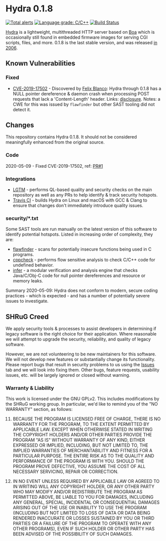 # Hydra 0.1.8
[![Total alerts](https://img.shields.io/lgtm/alerts/g/shrugly/hydra-0.1.8.svg?logo=lgtm&logoWidth=18)](https://lgtm.com/projects/g/shrugly/hydra-0.1.8/alerts/)
[![Language grade: C/C++](https://img.shields.io/lgtm/grade/cpp/g/shrugly/hydra-0.1.8.svg?logo=lgtm&logoWidth=18)](https://lgtm.com/projects/g/shrugly/hydra-0.1.8/context:cpp)
[![Build Status](https://travis-ci.org/shrugly/hydra-0.1.8.svg?branch=master)](https://travis-ci.org/shrugly/hydra-0.1.8)

[Hydra](http://hydra.hellug.gr/) is a lightweight, multithreaded HTTP server based on [Boa](https://github.com/shrugly/boa-0.94.13) which is occasionally still found in embedded firmware images for serving CGI scripts, files, and more. 0.1.8 is the last stable version, and was released [in 2006](http://hydra.hellug.gr/download/).

## Known Vulnerabilities

### Fixed
- [CVE-2019-17502](https://www.cvedetails.com/cve/CVE-2019-17502/) - Discovered by [Felix Blanco](https://github.com/fxb6476): Hydra through 0.1.8 has a NULL pointer dereference & daemon crash when processing POST requests that lack a 'Content-Length' header. Links: [disclosure](https://gist.github.com/fxb6476/0b9883a88ff2ca40de46a8469834e16c). Notes: a CWE for this was issued by `flawfinder` but other SAST tooling did not detect it.

## Changes

This repository contains Hydra 0.1.8. It should not be considered meaningfully enhanced from the original source.

### Code

2020-05-09 - Fixed CVE-2019-17502, ref: [PR#1](https://github.com/shrugly/hydra-0.1.8/pull/1)

### Integrations

- [LGTM](https://lgtm.com/) - performs QL-based quality and security checks on the main repository as well as any PRs to help identify & track security hotspots.
- [Travis CI](https://travis-ci.org/) - builds Hydra on Linux and macOS with GCC & Clang to ensure that changes don't immediately introduce quality issues.

### security/*.txt

Some SAST tools are run manually on the latest version of this software to identify potential hotspots. Listed in increasing order of complexity, they are:
* [flawfinder](https://dwheeler.com/flawfinder/) - scans for potentially insecure functions being used in C programs.
* [cppcheck](http://cppcheck.sourceforge.net/) - performs flow sensitive analysis to check C/C++ code for undefined behavior.
* [infer](https://fbinfer.com/) - a modular verification and analysis engine that checks Java/C/Obj-C code for null pointer dereferences and resource or memory leaks.

Summary 2020-05-09: Hydra does not conform to modern, secure coding practices - which is expected - and has a number of potentially severe issues to investigate.

## SHRuG Creed

We apply security tools & processes to assist developers in determining if legacy software is the right choice for their application. Where reasonable we will attempt to upgrade the security, reliability, and quality of legacy software.

However, we are not volunteering to be new maintainers for this software. We will not develop new features or substantially change its functionality. Please report bugs that result in security problems to us using the [Issues](https://github.com/shrugly/hydra-0.1.8/issues) tab and we will look into fixing them. Other bugs, feature requests, usability issues, etc. will be largely ignored or closed without warning.

### Warranty & Liability

This work is licensed under the GNU GPLv2. This includes modifications by the SHRuG working group. In particular, we'd like to remind you of the "NO WARRANTY" section, as follows:

11. BECAUSE THE PROGRAM IS LICENSED FREE OF CHARGE, THERE IS NO WARRANTY FOR THE PROGRAM, TO THE EXTENT PERMITTED BY APPLICABLE LAW. EXCEPT WHEN OTHERWISE STATED IN WRITING THE COPYRIGHT HOLDERS AND/OR OTHER PARTIES PROVIDE THE PROGRAM "AS IS" WITHOUT WARRANTY OF ANY KIND, EITHER EXPRESSED OR IMPLIED, INCLUDING, BUT NOT LIMITED TO, THE IMPLIED WARRANTIES OF MERCHANTABILITY AND FITNESS FOR A PARTICULAR PURPOSE. THE ENTIRE RISK AS TO THE QUALITY AND PERFORMANCE OF THE PROGRAM IS WITH YOU. SHOULD THE PROGRAM PROVE DEFECTIVE, YOU ASSUME THE COST OF ALL NECESSARY SERVICING, REPAIR OR CORRECTION.

12. IN NO EVENT UNLESS REQUIRED BY APPLICABLE LAW OR AGREED TO IN WRITING WILL ANY COPYRIGHT HOLDER, OR ANY OTHER PARTY WHO MAY MODIFY AND/OR REDISTRIBUTE THE PROGRAM AS PERMITTED ABOVE, BE LIABLE TO YOU FOR DAMAGES, INCLUDING ANY GENERAL, SPECIAL, INCIDENTAL OR CONSEQUENTIAL DAMAGES ARISING OUT OF THE USE OR INABILITY TO USE THE PROGRAM (INCLUDING BUT NOT LIMITED TO LOSS OF DATA OR DATA BEING RENDERED INACCURATE OR LOSSES SUSTAINED BY YOU OR THIRD PARTIES OR A FAILURE OF THE PROGRAM TO OPERATE WITH ANY OTHER PROGRAMS), EVEN IF SUCH HOLDER OR OTHER PARTY HAS BEEN ADVISED OF THE POSSIBILITY OF SUCH DAMAGES.